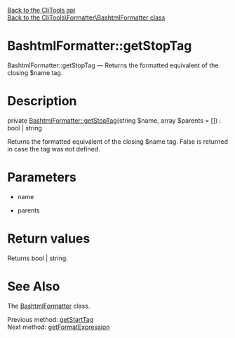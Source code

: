 [Back to the CliTools api](https://github.com/lingtalfi/CliTools/blob/master/doc/api/CliTools.md)<br>
[Back to the CliTools\Formatter\BashtmlFormatter class](https://github.com/lingtalfi/CliTools/blob/master/doc/api/CliTools/Formatter/BashtmlFormatter.md)


BashtmlFormatter::getStopTag
================



BashtmlFormatter::getStopTag — Returns the formatted equivalent of the closing $name tag.




Description
================


private [BashtmlFormatter::getStopTag](https://github.com/lingtalfi/CliTools/blob/master/doc/api/CliTools/Formatter/BashtmlFormatter/getStopTag.md)(string $name, array $parents = []) : bool | string




Returns the formatted equivalent of the closing $name tag.
False is returned in case the tag was not defined.




Parameters
================


- name

    

- parents

    


Return values
================

Returns bool | string.







See Also
================

The [BashtmlFormatter](https://github.com/lingtalfi/CliTools/blob/master/doc/api/CliTools/Formatter/BashtmlFormatter.md) class.

Previous method: [getStartTag](https://github.com/lingtalfi/CliTools/blob/master/doc/api/CliTools/Formatter/BashtmlFormatter/getStartTag.md)<br>Next method: [getFormatExpression](https://github.com/lingtalfi/CliTools/blob/master/doc/api/CliTools/Formatter/BashtmlFormatter/getFormatExpression.md)<br>

